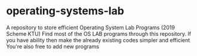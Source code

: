 # operating-systems-lab
A repository to store efficient Operating System Lab Programs (2019 Scheme KTU)  Find most of the OS LAB programs through this repository. If you have ability then make the already existing codes simpler and efficient You're also free to add new programs
